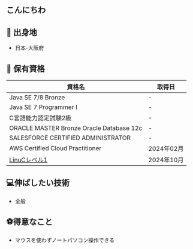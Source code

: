 ## こんにちわ

## 🏡 出身地
- 日本-大阪府

## 📜 保有資格
| 資格名 | 取得日 |
| ------ | ------ |
| Java SE 7/8 Bronze | - |
| Java SE 7 Programmer I | - |
| C言語能力認定試験2級 | - |
| ORACLE MASTER Bronze Oracle Database 12c | - |
| SALESFORCE CERTIFIED ADMINISTRATOR | - |
| AWS Certified Cloud Practitioner | 2024年02月 |
| [LinuCレベル1](https://ma.educo-j.or.jp/l/EID900048521/nnzkef8q42) | 2024年10月 |

## 💻伸ばしたい技術
- 全般

## ⚽得意なこと
- マウスを使わずノートパソコン操作できる


<!--
**YuuYamamoto0925/YuuYamamoto0925** is a ✨ _special_ ✨ repository because its `README.md` (this file) appears on your GitHub profile.

Here are some ideas to get you started:

- 🔭 I’m currently working on ...
- 🌱 I’m currently learning ...
- 👯 I’m looking to collaborate on ...
- 🤔 I’m looking for help with ...
- 💬 Ask me about ...
- 📫 How to reach me: ...
- 😄 Pronouns: ...
- ⚡ Fun fact: ...
-->
